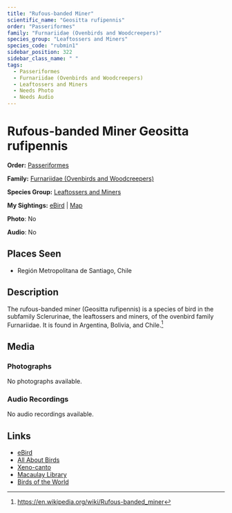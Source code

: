 ```yaml
---
title: "Rufous-banded Miner"
scientific_name: "Geositta rufipennis"
order: "Passeriformes"
family: "Furnariidae (Ovenbirds and Woodcreepers)"
species_group: "Leaftossers and Miners"
species_code: "rubmin1"
sidebar_position: 322
sidebar_class_name: " "
tags: 
  - Passeriformes
  - Furnariidae (Ovenbirds and Woodcreepers)
  - Leaftossers and Miners
  - Needs Photo
  - Needs Audio
---
```


# Rufous-banded Miner <span className='sci_name'>Geositta rufipennis</span>

**Order:** [Passeriformes](/tags/passeriformes)

**Family:** [Furnariidae (Ovenbirds and Woodcreepers)](/tags/furnariidae-ovenbirds-and-woodcreepers)

**Species Group:** [Leaftossers and Miners](/tags/leaftossers-and-miners)

**My Sightings:** [eBird](https://ebird.org/lifelist?r=world&time=life&spp=rubmin1) | [Map](/map?species_code=rubmin1)

**Photo**: No 

**Audio**: No

## Places Seen

* Región Metropolitana de Santiago, Chile

## Description
The rufous-banded miner (Geositta rufipennis) is a species of bird in the subfamily Sclerurinae, the leaftossers and miners, of the ovenbird family Furnariidae. It is found in Argentina, Bolivia, and Chile.[^1]

[^1]: https://en.wikipedia.org/wiki/Rufous-banded_miner

## Media
### Photographs
No photographs available.

### Audio Recordings
No audio recordings available.

## Links
* [eBird](https://ebird.org/species/rubmin1) 
* [All About Birds](https://www.allaboutbirds.org/guide/rubmin1) 
* [Xeno-canto](https://www.xeno-canto.org/species/geositta-rufipennis) 
* [Macaulay Library](https://search.macaulaylibrary.org/catalog?taxonCode=rubmin1&sort=rating_rank_desc)
* [Birds of the World](https://birdsoftheworld.org/bow/species/rubmin1)
